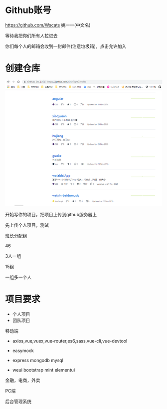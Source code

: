 
# Github账号

https://github.com/Wscats  姚一一(中文名)

等待我把你们所有人拉进去

你们每个人的邮箱会收到一封邮件(注意垃圾箱)，点击允许加入

# 创建仓库

<img src="1.PNG" />

开始写你的项目，把项目上传到github服务器上

先上传个人项目，测试

班长分配组

46

3人一组 

15组

一组多一个人

# 项目要求

- 个人项目
- 团队项目

移动端

- axios,vue,vuex,vue-router,es6,sass,vue-cli,vue-devtool

- easymock
- express mongodb mysql

- weui bootstrap mint elementui


金融，电商，外卖

PC端

后台管理系统